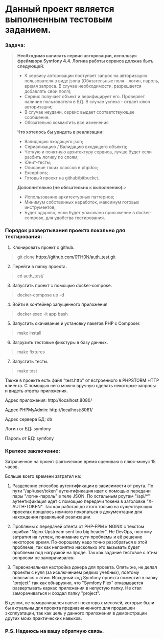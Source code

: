# **Данный проект является выполненным тестовым заданием.**

### **Задача:**

>**Необходимо написать сервис авторизации, используя фреймворк Symfony 4.4.
>Логика работы сервиса должна быть следующей:**
>
>- К сервису авторизации поступает запрос на авторизацию пользователя в виде jsona (Обязательные поля - логин, пароль, время запроса. В случае необходимости, разрешается добавлять свои поля);
>- Сервис получает объект и верифицирует его. Проверяет наличие пользователя в БД. В случае успеха - отдает ключ авторизации;
>- В случае неудачи, сервис выдает соответствующее сообщение.
>- Обязательно коммитить все изменения
>
>**Что хотелось бы увидеть в реализации:**
>
>- Валидацию входящего json;
>- Сериализацию / Валидацию входящего объекта;
>- Четкую и понятную архитектуру сервиса, лучше будет если разбить логику по слоям;
>- Юнит-тесты;
>- Описание твоих классов в phpdoc;
>- Exceptions;
>- Готовый проект на github/bitbucket.
>
>**Дополнительно (не обязательно к выполнению):**>
>
>- Использование архитектурных паттернов;
>- Минимум собственных наработок, максимум готовых инструментов;
>- Будет здорово, если будет упаковано приложение в docker-compose, для удобства тестирования.

### **Порядок развертывания проекта локально для тестирования:**
1. Клонировать проект с github.
>git clone https://github.com/0TH0N/auth_test.git
2. Перейти в папку проекта.
>cd auth_test/
3. Запустить проект с помощью docker-compose.
>docker-compose up -d
4. Войти в контейнер запущенного приложения.
>docker exec -it app bash
5. Запустить скачивание и установку пакетов PHP с Composer.
>make install
6. Загрузить тестовые фикстуры в базу данных.
>make fixtures
7. Запустить тесты.
>make test

Также в проекте есть файл "test.http" от встроенного в PHPSTORM HTTP клиента.
С помощью него можно вручную сделать некоторые запросы и видеть ответы приложения.

Адрес приложения: http://localhost:8080/

Адрес PHPMyAdmin: http://localhost:8081/

Адрес сервера БД: db

Логин от БД: symfony

Пароль от БД: symfony

### **Краткое заключение:**

Затраченное на проект фактическое время оцениваю в плюс-минус 15 часов.

Больше всего времени затратил на:

1. Разделение способов аутентификации в зависимости от роута. 
   По пути "/api/user/token" аутентификация идет с помощью передачи 
   пары "логин-пароль" в теле JSON. По остальным роутам "/api/*" 
   аутентификация идет с помощью передачи токена в заголовке "X-AUTH-TOKEN". 
   Так как работал до этого только на существующих проектах пришлось немного 
   покопаться в документации для нахождения правильной реализации.
   
2. Проблемы с передачей ответа от PHP-FPM к NGINX с текстом ошибки
   "Nginx Upstream sent too big header". Не DevOps, поэтому затратил 
   на гуглеж, понимание сути проблемы и её решение некоторое время. 
   По-хорошему надо точно разобраться в этой проблеме, так как непонятно 
   насколько это вызывать будет проблемы под нагрузкой на проде. Так как 
   задание тестовое с этим вопросом не заморачивался.
   
3. Первоначальная настройка докера для проекта. Опять же, не делал проекты 
с нуля (за исключением редких учебных), поэтому повозился с этим. Исходный 
   код Symfony проекта поместил в папку "project" так как обнаружил, что 
   "Symfony Flex" отказывается развертывать каркас приложения в непустую
   папку. Не стал заморачиваться и создал папку "project".
   
В целом, не заморачивался насчет некоторых мелочей, которые были бы актуальны 
для проекта предназначенного для продакшен эксплуатации, так как цель у 
данного приложения в демонстрации других моих практических навыков.

### **P.S. Надеюсь на вашу обратную связь.**